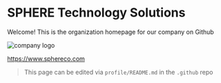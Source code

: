 # SPHERE Technology Solutions

Welcome! This is the organization homepage for our company on Github

![company logo](https://sphereco.com/wp-content/uploads/2022/06/logo.png)

https://www.sphereco.com

> This page can be edited via `profile/README.md` in the `.github` repo

